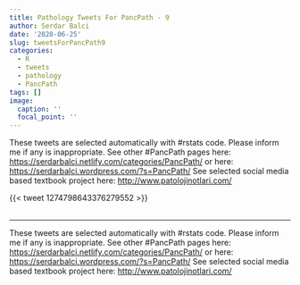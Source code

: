 ```yaml
---
title: Pathology Tweets For PancPath - 9
author: Serdar Balci
date: '2020-06-25'
slug: tweetsForPancPath9
categories:
  - R
  - tweets
  - pathology
  - PancPath
tags: []
image:
  caption: ''
  focal_point: ''
---
```



These tweets are selected automatically with #rstats code. Please inform me if any is inappropriate.
See other #PancPath pages here: https://serdarbalci.netlify.com/categories/PancPath/  or here: https://serdarbalci.wordpress.com/?s=PancPath/ 
See selected social media based textbook project here: http://www.patolojinotlari.com/

{{< tweet 1274798643376279552 >}}
<br>
<br>
<hr>


These tweets are selected automatically with #rstats code. Please inform me if any is inappropriate.
See other #PancPath pages here: https://serdarbalci.netlify.com/categories/PancPath/  or here: https://serdarbalci.wordpress.com/?s=PancPath/ 
See selected social media based textbook project here: http://www.patolojinotlari.com/

